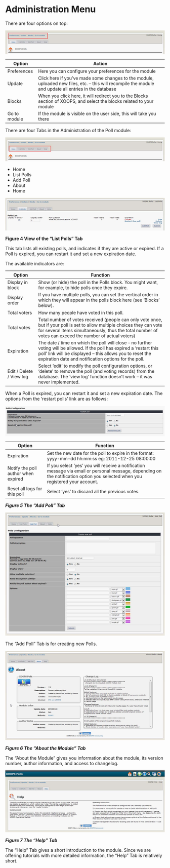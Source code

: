 # Administration Menu

There are four options on top:

![img\_5.jpg](.gitbook/assets/img_5.jpg)

| Option | Action |
| --- | --- |
| Preferences | Here you can configure your preferences for the module |
| Update | Click here if you’ve made some changes to the module, uploaded new files, etc. – this will recompile the module and update all entries in the database |
| Blocks | When you click here, it will redirect you to the Blocks section of XOOPS, and select the blocks related to your module |
| Go to module | If the module is visible on the user side, this will take you there |

There are four Tabs in the Administration of the Poll module:

![img\_6.jpg](.gitbook/assets/img_6.jpg)

* Home
* List Polls
* Add Poll
* About 
* Home

![img\_7.jpg](.gitbook/assets/img_7.jpg)

**Figure 4 View of the “List Polls” Tab**

This tab lists all existing polls, and indicates if they are active or expired. If a Poll is expired, you can restart it and set a new expiration date.

The available indicators are:

| Option | Function |
| --- | --- |
| Display in block | Show \(or hide\) the poll in the Polls block. You might want, for example, to hide polls once they expire. |
| Display order | If you have multiple polls, you can set the vertical order in which they will appear in the polls block here \(see ‘Blocks’ below\). |
| Total voters | How many people have voted in this poll. |
| Total votes | Total number of votes received \(people can only vote once, but if your poll is set to allow multiple choices they can vote for several items simultaneously, thus the total number of votes can exceed the number of actual voters\) |
| Expiration | The date / time on which the poll will close – no further voting will be allowed. If the poll has expired a ‘restart this poll’ link will be displayed – this allows you to reset the expiration date and notification options for the poll. |
| Edit / Delete / View log | Select ‘edit’ to modify the poll configuration options, or ‘delete’ to remove the poll \(and voting records\) from the database. The ‘view log’ function doesn’t work – it was never implemented. |

When a Poll is expired, you can restart it and set a new expiration date. The options from the ‘restart polls’ link are as follows:

![img\_8.jpg](.gitbook/assets/img_8.jpg)

| Option | Function |
| --- | --- |
| Expiration | Set the new date for the poll to expire in the format: yyyy-mm-dd hh:mm:ss eg: 2011-12-25 08:00:00 |
| Notify the poll author when expired | If you select ‘yes’ you will receive a notification message via email or personal message, depending on the notification option you selected when you registered your account. |
| Reset all logs for this poll | Select ‘yes’ to discard all the previous votes. |

  
_**Figure 5 The “Add Poll” Tab**_

![img\_9.jpg](.gitbook/assets/img_9.jpg)

The “Add Poll” Tab is for creating new Polls.

![img\_10.jpg](.gitbook/assets/img_10.jpg)

_**Figure 6 The “About the Module” Tab**_

The “About the Module” gives you information about the module, its version number, author information, and access to changelog.

![img\_11.jpg](.gitbook/assets/img_11.jpg)

_**Figure 7 The “Help” Tab**_

The “Help” Tab gives a short introduction to the module. Since we are offering tutorials with more detailed information, the “Help” Tab is relatively short.

